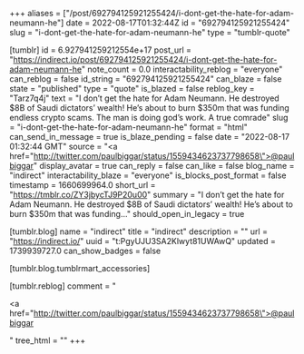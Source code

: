 +++
aliases = ["/post/692794125921255424/i-dont-get-the-hate-for-adam-neumann-he"]
date = 2022-08-17T01:32:44Z
id = "692794125921255424"
slug = "i-dont-get-the-hate-for-adam-neumann-he"
type = "tumblr-quote"

[tumblr]
id = 6.927941259212554e+17
post_url = "https://indirect.io/post/692794125921255424/i-dont-get-the-hate-for-adam-neumann-he"
note_count = 0.0
interactability_reblog = "everyone"
can_reblog = false
id_string = "692794125921255424"
can_blaze = false
state = "published"
type = "quote"
is_blazed = false
reblog_key = "Tarz7q4j"
text = "I don&rsquo;t get the hate for Adam Neumann. He destroyed $8B of Saudi dictators&rsquo; wealth! He&rsquo;s about to burn $350m that was funding endless crypto scams. The man is doing god&rsquo;s work. A true comrade"
slug = "i-dont-get-the-hate-for-adam-neumann-he"
format = "html"
can_send_in_message = true
is_blaze_pending = false
date = "2022-08-17 01:32:44 GMT"
source = "<a href=\"http://twitter.com/paulbiggar/status/1559434623737798658\">@paulbiggar</a>"
display_avatar = true
can_reply = false
can_like = false
blog_name = "indirect"
interactability_blaze = "everyone"
is_blocks_post_format = false
timestamp = 1660699964.0
short_url = "https://tmblr.co/ZY3jbycTJ9P20u00"
summary = "I don’t get the hate for Adam Neumann. He destroyed $8B of Saudi dictators’ wealth! He’s about to burn $350m that was funding..."
should_open_in_legacy = true

[tumblr.blog]
name = "indirect"
title = "indirect"
description = ""
url = "https://indirect.io/"
uuid = "t:PgyUJU3SA2Klwyt81UWAwQ"
updated = 1739939727.0
can_show_badges = false

[tumblr.blog.tumblrmart_accessories]

[tumblr.reblog]
comment = "<p><a href=\"http://twitter.com/paulbiggar/status/1559434623737798658\">@paulbiggar</a></p>"
tree_html = ""
+++

